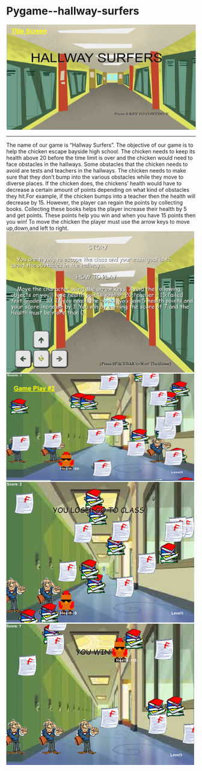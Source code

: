 # Pygame--hallway-surfers
<img src="https://github.com/yello2003/Pygame--hallway-surfers/blob/master/opening%20capture.PNG?raw=true" width=700> 

<hr>
<p>
   The name of our game is “Hallway Surfers”. The objective of our game is to help the chicken escape bayside high school. The chicken needs to keep its health above 20 before the time limit is over and the chicken would need to face obstacles in the hallways. Some obstacles that the chicken needs to avoid are tests and teachers in the hallways. The chicken needs to make sure that they don’t  bump into the various obstacles while they move to diverse places. If the chicken does, the chickens’ health would have to decrease a certain amount of points depending on what kind of obstacles they hit.For example, if the chicken bumps into a teacher then the health will decrease by 15. However, the player can regain the points by collecting books. Collecting these books helps  the player increase their health by 5 and get points. These points help you win and when you have 15 points then you win! To move the chicken the player  must use the arrow keys to move up,down,and left to right. 
 
<img src="https://github.com/yello2003/Pygame--hallway-surfers/blob/master/Capture%20description.PNG" width=500>
<img src="https://github.com/yello2003/Pygame--hallway-surfers/blob/master/Capture%20gameplay.PNG" width=500>
<img src="https://github.com/yello2003/Pygame--hallway-surfers/blob/master/Capture%20lose%20ending.PNG" width=500>
<img src="https://github.com/yello2003/Pygame--hallway-surfers/blob/master/Capture%20win%20ending.PNG" width=500>
